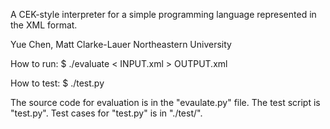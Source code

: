 A CEK-style interpreter for a simple programming language represented in the XML format.

Yue Chen, Matt Clarke-Lauer
Northeastern University

How to run:
$ ./evaluate < INPUT.xml > OUTPUT.xml

How to test:
$ ./test.py

The source code for evaluation is in the "evaulate.py" file.
The test script is "test.py".
Test cases for "test.py" is in "./test/".
